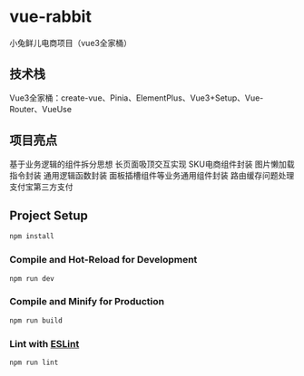 # vue-rabbit

小兔鲜儿电商项目（vue3全家桶）
## 技术栈

Vue3全家桶：create-vue、Pinia、ElementPlus、Vue3+Setup、Vue-Router、VueUse
## 项目亮点

基于业务逻辑的组件拆分思想
长页面吸顶交互实现
SKU电商组件封装
图片懒加载指令封装
通用逻辑函数封装
面板插槽组件等业务通用组件封装
路由缓存问题处理
支付宝第三方支付

## Project Setup

```sh
npm install
```

### Compile and Hot-Reload for Development

```sh
npm run dev
```

### Compile and Minify for Production

```sh
npm run build
```

### Lint with [ESLint](https://eslint.org/)

```sh
npm run lint
```
